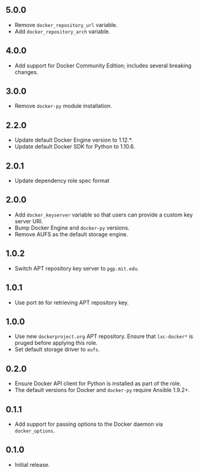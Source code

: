 ## 5.0.0

- Remove `docker_repository_url` variable.
- Add `docker_repository_arch` variable.

## 4.0.0

- Add support for Docker Community Edition; includes several breaking changes.

## 3.0.0

- Remove `docker-py` module installation.

## 2.2.0

- Update default Docker Engine version to 1.12.*.
- Update default Docker SDK for Python to 1.10.6.

## 2.0.1

- Update dependency role spec format

## 2.0.0

- Add `docker_keyserver` variable so that users can provide a custom key server
  URI.
- Bump Docker Engine and `docker-py` versions.
- Remove AUFS as the default storage engine.

## 1.0.2

- Switch APT repository key server to `pgp.mit.edu`.

## 1.0.1

- Use port `80` for retrieving APT repository key.

## 1.0.0

- Use new `dockerproject.org` APT repository. Ensure that `lxc-docker*` is
  pruged before applying this role.
- Set default storage driver to `aufs`.

## 0.2.0

- Ensure Docker API client for Python is installed as part of the role.
- The default versions for Docker and `docker-py` require Ansible 1.9.2+.

## 0.1.1

- Add support for passing options to the Docker daemon via `docker_options`.

## 0.1.0

- Initial release.
